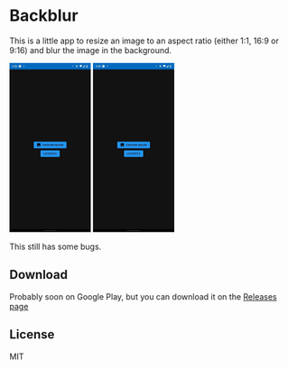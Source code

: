 # Backblur

This is a little app to resize an image to an aspect ratio (either 1:1, 16:9 or 9:16) and blur the image in the background.

<img src="https://raw.githubusercontent.com/idkwhatusernameuse/Backblur/master/art/1.jpg" height="300"/>
<img src="https://raw.githubusercontent.com/idkwhatusernameuse/Backblur/master/art/1.jpg" height="300"/>

This still has some bugs.

## Download

Probably soon on Google Play, but you can download it on the [Releases page](https://github.com/idkwhatusernameuse/Backblur/releases)

## License

MIT
